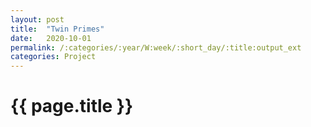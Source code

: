 ```yaml
---
layout: post
title:  "Twin Primes"
date:   2020-10-01
permalink: /:categories/:year/W:week/:short_day/:title:output_ext
categories: Project
---
```

# {{ page.title }}
